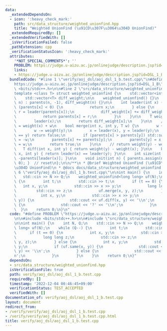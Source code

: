 ```yaml
---
data:
  _extendedDependsOn:
  - icon: ':heavy_check_mark:'
    path: src/data_structure/weighted_unionfind.hpp
    title: "Weighted UnionFind (\u91CD\u307F\u3064\u304D UnionFind)"
  _extendedRequiredBy: []
  _extendedVerifiedWith: []
  _isVerificationFailed: false
  _pathExtension: cpp
  _verificationStatusIcon: ':heavy_check_mark:'
  attributes:
    '*NOT_SPECIAL_COMMENTS*': ''
    PROBLEM: https://judge.u-aizu.ac.jp/onlinejudge/description.jsp?id=DSL_1_B
    links:
    - https://judge.u-aizu.ac.jp/onlinejudge/description.jsp?id=DSL_1_B
  bundledCode: "#line 1 \"verify/aoj_dsl/aoj_dsl_1_b.test.cpp\"\n#define PROBLEM \"\
    https://judge.u-aizu.ac.jp/onlinejudge/description.jsp?id=DSL_1_B\"\n\n#include\
    \ <bits/stdc++.h>\n\n#line 2 \"src/data_structure/weighted_unionfind.hpp\"\n\n\
    template <class T> struct weighted_unionfind {\n    std::vector<int> parents;\n\
    \    std::vector<T> diff_weight;\n\n    weighted_unionfind() {}\n    weighted_unionfind(int\
    \ n) : parents(n, -1), diff_weight(n) {}\n\n    int leader(int x) {\n        if\
    \ (parents[x] < 0) {\n            return x;\n        } else {\n            int\
    \ r = leader(parents[x]);\n            diff_weight[x] += diff_weight[parents[x]];\n\
    \            return parents[x] = r;\n        }\n    }\n\n    T weight(int x) {\n\
    \        leader(x);\n        return diff_weight[x];\n    }\n\n    // weight(y)\
    \ = weight(x) + w\n    bool merge(int x, int y, T w) {\n        w += weight(x);\n\
    \        w -= weight(y);\n        x = leader(x), y = leader(y);\n        if (x\
    \ == y) return false;\n        if (parents[x] > parents[y]) std::swap(x, y), w\
    \ = -w;\n        parents[x] += parents[y];\n        parents[y] = x;\n        diff_weight[y]\
    \ = w;\n        return true;\n    }\n\n    // return weight(y) - weight(x)\n \
    \   T diff(int x, int y) { return weight(y) - weight(x); }\n\n    bool same(int\
    \ x, int y) { return leader(x) == leader(y); }\n\n    int size(int x) { return\
    \ -parents[leader(x)]; }\n\n    void init(int n) { parents.assign(n, -1), diff_weight.assign(n,\
    \ 0); }  // reset\n};\n\n/**\n * @brief Weighted UnionFind (\u91CD\u307F\u3064\
    \u304D UnionFind)\n * @docs docs/data_structure/weighted_unionfind.md\n */\n#line\
    \ 6 \"verify/aoj_dsl/aoj_dsl_1_b.test.cpp\"\n\nint main() {\n    int N, Q;\n \
    \   std::cin >> N >> Q;\n    weighted_unionfind<long long> uf(N);\n    while (Q--)\
    \ {\n        int t;\n        std::cin >> t;\n        if (t == 0) {\n         \
    \   int x, y;\n            std::cin >> x >> y;\n            long long z;\n   \
    \         std::cin >> z;\n            uf.merge(x, y, z);\n        } else {\n \
    \           int x, y;\n            std::cin >> x >> y;\n            if (uf.same(x,\
    \ y)) {\n                std::cout << uf.diff(x, y) << '\\n';\n            } else\
    \ {\n                std::cout << '?' << '\\n';\n            }\n        }\n  \
    \  }\n    return 0;\n}\n"
  code: "#define PROBLEM \"https://judge.u-aizu.ac.jp/onlinejudge/description.jsp?id=DSL_1_B\"\
    \n\n#include <bits/stdc++.h>\n\n#include \"src/data_structure/weighted_unionfind.hpp\"\
    \n\nint main() {\n    int N, Q;\n    std::cin >> N >> Q;\n    weighted_unionfind<long\
    \ long> uf(N);\n    while (Q--) {\n        int t;\n        std::cin >> t;\n  \
    \      if (t == 0) {\n            int x, y;\n            std::cin >> x >> y;\n\
    \            long long z;\n            std::cin >> z;\n            uf.merge(x,\
    \ y, z);\n        } else {\n            int x, y;\n            std::cin >> x >>\
    \ y;\n            if (uf.same(x, y)) {\n                std::cout << uf.diff(x,\
    \ y) << '\\n';\n            } else {\n                std::cout << '?' << '\\\
    n';\n            }\n        }\n    }\n    return 0;\n}"
  dependsOn:
  - src/data_structure/weighted_unionfind.hpp
  isVerificationFile: true
  path: verify/aoj_dsl/aoj_dsl_1_b.test.cpp
  requiredBy: []
  timestamp: '2022-12-04 00:46:45+09:00'
  verificationStatus: TEST_ACCEPTED
  verifiedWith: []
documentation_of: verify/aoj_dsl/aoj_dsl_1_b.test.cpp
layout: document
redirect_from:
- /verify/verify/aoj_dsl/aoj_dsl_1_b.test.cpp
- /verify/verify/aoj_dsl/aoj_dsl_1_b.test.cpp.html
title: verify/aoj_dsl/aoj_dsl_1_b.test.cpp
---
```

